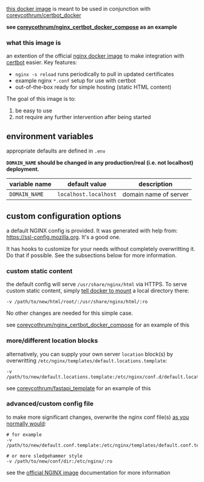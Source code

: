 [this docker image](https://hub.docker.com/repository/docker/coreycothrum/nginx) is meant to be used in conjunction with [coreycothrum/certbot_docker](https://github.com/coreycothrum/certbot_docker)

**see [coreycothrum/nginx_certbot_docker_compose](https://github.com/coreycothrum/nginx_certbot_docker_compose) as an example**

### what this image is
an extention of the official [nginx docker image](https://hub.docker.com/_/nginx) to make integration with [certbot](https://certbot.eff.org/) easier. Key features:
* `nginx -s reload` runs periodically to pull in updated certificates
* example nginx `*.conf` setup for use with certbot
* out-of-the-box ready for simple hosting (static HTML content)

The goal of this image is to:
1. be easy to use
2. not require any further intervention after being started

## environment variables
appropriate defaults are defined in `.env`

**`DOMAIN_NAME` should be changed in any production/real (i.e. not localhost) deployment.**

| variable name          | default value         | description                 |
| ---------------------- | --------------------- | --------------------------- |
| `DOMAIN_NAME`          | `localhost.localhost` | domain name of server       |

## custom configuration options
a default NGINX config is provided. It was generated with help from: https://ssl-config.mozilla.org. It's a good one.

It has hooks to customize for your needs without completely overwritting it. Do that if possible. See the subsections below for more information.

### custom static content
the default config will serve `/usr/share/nginx/html` via HTTPS.
To serve custom static content, simply [tell docker to mount](https://github.com/docker-library/docs/tree/master/nginx#hosting-some-simple-static-content) a local directory there:

    -v /path/to/new/html/root/:/usr/share/nginx/html/:ro

No other changes are needed for this simple case.

see [coreycothrum/nginx_certbot_docker_compose](https://github.com/coreycothrum/nginx_certbot_docker_compose) for an example of this

### more/different location blocks
alternatively, you can supply your own server `location` block(s) by overwritting `/etc/nginx/templates/default.locations.template`:

    -v /path/to/new/default.locations.template:/etc/nginx/conf.d/default.locations.template:ro

see [coreycothrum/fastapi_template](https://github.com/coreycothrum/fastapi_template) for an example of this

### advanced/custom config file
to make more significant changes, overwrite the nginx conf file(s) [as you normally would](https://github.com/docker-library/docs/tree/master/nginx#complex-configuration):

    # for example
    -v /path/to/new/default.conf.template:/etc/nginx/templates/default.conf.template:ro

    # or more sledgehammer style
    -v /path/to/new/conf/dir:/etc/nginx/:ro

see the [official NGINX image](https://hub.docker.com/_/nginx) documentation for more information
